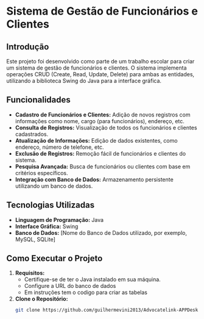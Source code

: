 
# Sistema de Gestão de Funcionários e Clientes

## Introdução

Este projeto foi desenvolvido como parte de um trabalho escolar para criar um sistema de gestão de funcionários e clientes. O sistema implementa operações CRUD (Create, Read, Update, Delete) para ambas as entidades, utilizando a biblioteca Swing do Java para a interface gráfica.

## Funcionalidades

- **Cadastro de Funcionários e Clientes:** Adição de novos registros com informações como nome, cargo (para funcionários), endereço, etc.
- **Consulta de Registros:** Visualização de todos os funcionários e clientes cadastrados.
- **Atualização de Informações:** Edição de dados existentes, como endereço, número de telefone, etc.
- **Exclusão de Registros:** Remoção fácil de funcionários e clientes do sistema.
- **Pesquisa Avançada:** Busca de funcionários ou clientes com base em critérios específicos.
- **Integração com Banco de Dados:** Armazenamento persistente utilizando um banco de dados.

## Tecnologias Utilizadas

- **Linguagem de Programação:** Java
- **Interface Gráfica:** Swing
- **Banco de Dados:** [Nome do Banco de Dados utilizado, por exemplo, MySQL, SQLite]
## Como Executar o Projeto

1. **Requisitos:**
   - Certifique-se de ter o Java instalado em sua máquina.
   - Configure a URL do banco de dados
   - Em instruções tem o codigo para criar as tabelas
2. **Clone o Repositório:**
   ```bash
   git clone https://github.com/guilhermevini2013/Advocatelink-APPDesktop-consumindo-API
